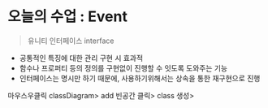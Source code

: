 # 오늘의 수업 : Event
> 유니티 인터페이스 interface
 * 공통적인 특징에 대한 관리 구현 시 효과적
 * 함수나 프로퍼티 등의 정의를 구현없이 진행할 수 잇도록 도와주는 기능
 * 인터페이스는 명시만 하기 때문에, 사용하기위해서는 상속을 통한 재구현으로 진행

마우스우클릭 classDiagram> add 빈공간 클릭> class 생성> 
